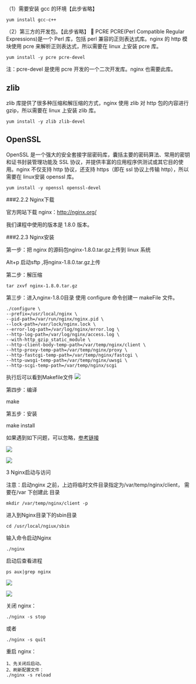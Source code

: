 （1）需要安装 gcc 的环境【此步省略】

```yum install gcc-c++```（2）第三方的开发包。【此步省略】 PCRE   PCRE(Perl Compatible Regular Expressions)是一个 Perl 库，包括 perl 兼容的正则表达式库。nginx 的 http 模块使用 pcre 来解析正则表达式，所以需要在 linux 上安装 pcre 库。```yum install -y pcre pcre-devel```注：pcre-devel 是使用 pcre 开发的一个二次开发库。nginx 也需要此库。## zlibzlib 库提供了很多种压缩和解压缩的方式，nginx 使用 zlib 对 http 包的内容进行 gzip，所以需要在 linux 上安装 zlib 库。```
yum install -y zlib zlib-devel```
## OpenSSLOpenSSL 是一个强大的安全套接字层密码库，囊括主要的密码算法、常用的密钥和证书封装管理功能及 SSL 协议，并提供丰富的应用程序供测试或其它目的使用。nginx 不仅支持 http 协议，还支持 https（即在 ssl 协议上传输 http），所以需要在 linux安装 openssl 库。```yum install -y openssl openssl-devel```
###2.2.2 Nginx下载官方网站下载 nginx：http://nginx.org/我们课程中使用的版本是 1.8.0 版本。###2.2.3 Nginx安装第一步：把 nginx 的源码包nginx-1.8.0.tar.gz上传到 linux 系统Alt+p  启动sftp  ,将nginx-1.8.0.tar.gz上传第二步：解压缩	tar zxvf nginx-1.8.0.tar.gz第三步：进入nginx-1.8.0目录   使用 configure 命令创建一 makeFile 文件。```./configure \--prefix=/usr/local/nginx \--pid-path=/var/run/nginx/nginx.pid \--lock-path=/var/lock/nginx.lock \--error-log-path=/var/log/nginx/error.log \--http-log-path=/var/log/nginx/access.log \--with-http_gzip_static_module \--http-client-body-temp-path=/var/temp/nginx/client \--http-proxy-temp-path=/var/temp/nginx/proxy \--http-fastcgi-temp-path=/var/temp/nginx/fastcgi \--http-uwsgi-temp-path=/var/temp/nginx/uwsgi \--http-scgi-temp-path=/var/temp/nginx/scgi```执行后可以看到Makefile文件
![](http://p2ehgqigv.bkt.clouddn.com/18-1-22/78675313.jpg)

第四步：编译make第五步：安装make install

如果遇到如下问题，可以忽略，[参考链接](https://www.fujieace.com/nginx/make1-leaving-directory-usrlocalnginx.html)

![](http://p2ehgqigv.bkt.clouddn.com/18-1-22/30802759.jpg)

![](http://p2ehgqigv.bkt.clouddn.com/18-1-22/30305728.jpg)


3 Nginx启动与访问注意：启动nginx 之前，上边将临时文件目录指定为/var/temp/nginx/client， 需要在/var  下创建此 目录```
mkdir /var/temp/nginx/client -p```
进入到Nginx目录下的sbin目录```
cd /usr/local/ngiux/sbin```
输入命令启动Nginx

```./nginx```

启动后查看进程

```ps aux|grep nginx```
![](http://p2ehgqigv.bkt.clouddn.com/18-1-22/33219990.jpg)

![](http://p2ehgqigv.bkt.clouddn.com/18-1-22/87437997.jpg)


关闭 nginx：

```
./nginx -s stop
```
或者

```
./nginx -s quit

```
重启 nginx：	

```
1、先关闭后启动。
2、刷新配置文件：
./nginx -s reload
```